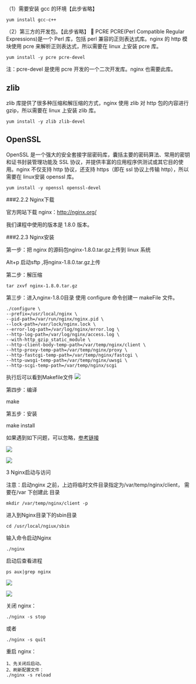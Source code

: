 （1）需要安装 gcc 的环境【此步省略】

```yum install gcc-c++```（2）第三方的开发包。【此步省略】 PCRE   PCRE(Perl Compatible Regular Expressions)是一个 Perl 库，包括 perl 兼容的正则表达式库。nginx 的 http 模块使用 pcre 来解析正则表达式，所以需要在 linux 上安装 pcre 库。```yum install -y pcre pcre-devel```注：pcre-devel 是使用 pcre 开发的一个二次开发库。nginx 也需要此库。## zlibzlib 库提供了很多种压缩和解压缩的方式，nginx 使用 zlib 对 http 包的内容进行 gzip，所以需要在 linux 上安装 zlib 库。```
yum install -y zlib zlib-devel```
## OpenSSLOpenSSL 是一个强大的安全套接字层密码库，囊括主要的密码算法、常用的密钥和证书封装管理功能及 SSL 协议，并提供丰富的应用程序供测试或其它目的使用。nginx 不仅支持 http 协议，还支持 https（即在 ssl 协议上传输 http），所以需要在 linux安装 openssl 库。```yum install -y openssl openssl-devel```
###2.2.2 Nginx下载官方网站下载 nginx：http://nginx.org/我们课程中使用的版本是 1.8.0 版本。###2.2.3 Nginx安装第一步：把 nginx 的源码包nginx-1.8.0.tar.gz上传到 linux 系统Alt+p  启动sftp  ,将nginx-1.8.0.tar.gz上传第二步：解压缩	tar zxvf nginx-1.8.0.tar.gz第三步：进入nginx-1.8.0目录   使用 configure 命令创建一 makeFile 文件。```./configure \--prefix=/usr/local/nginx \--pid-path=/var/run/nginx/nginx.pid \--lock-path=/var/lock/nginx.lock \--error-log-path=/var/log/nginx/error.log \--http-log-path=/var/log/nginx/access.log \--with-http_gzip_static_module \--http-client-body-temp-path=/var/temp/nginx/client \--http-proxy-temp-path=/var/temp/nginx/proxy \--http-fastcgi-temp-path=/var/temp/nginx/fastcgi \--http-uwsgi-temp-path=/var/temp/nginx/uwsgi \--http-scgi-temp-path=/var/temp/nginx/scgi```执行后可以看到Makefile文件
![](http://p2ehgqigv.bkt.clouddn.com/18-1-22/78675313.jpg)

第四步：编译make第五步：安装make install

如果遇到如下问题，可以忽略，[参考链接](https://www.fujieace.com/nginx/make1-leaving-directory-usrlocalnginx.html)

![](http://p2ehgqigv.bkt.clouddn.com/18-1-22/30802759.jpg)

![](http://p2ehgqigv.bkt.clouddn.com/18-1-22/30305728.jpg)


3 Nginx启动与访问注意：启动nginx 之前，上边将临时文件目录指定为/var/temp/nginx/client， 需要在/var  下创建此 目录```
mkdir /var/temp/nginx/client -p```
进入到Nginx目录下的sbin目录```
cd /usr/local/ngiux/sbin```
输入命令启动Nginx

```./nginx```

启动后查看进程

```ps aux|grep nginx```
![](http://p2ehgqigv.bkt.clouddn.com/18-1-22/33219990.jpg)

![](http://p2ehgqigv.bkt.clouddn.com/18-1-22/87437997.jpg)


关闭 nginx：

```
./nginx -s stop
```
或者

```
./nginx -s quit

```
重启 nginx：	

```
1、先关闭后启动。
2、刷新配置文件：
./nginx -s reload
```